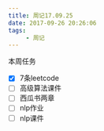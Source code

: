 ```yaml
---
title: 周记17.09.25
date: 2017-09-26 20:26:06
tags: 
     - 周记
---
```

本周任务
- [x] 7条leetcode
- [ ] 高级算法课件
- [ ] 西瓜书两章
- [ ] nlp作业
- [ ] nlp课件
